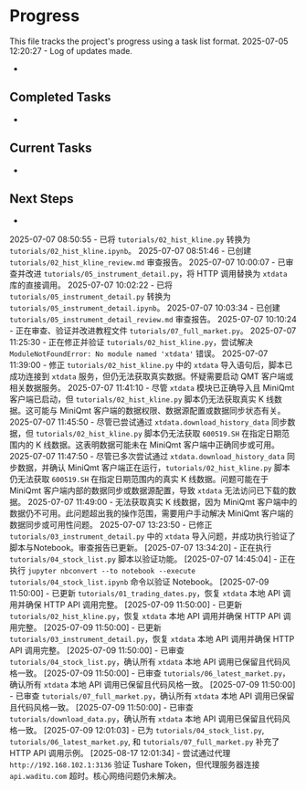 # Progress

This file tracks the project's progress using a task list format.
2025-07-05 12:20:27 - Log of updates made.

*

## Completed Tasks

*   

## Current Tasks

*   

## Next Steps

*
2025-07-07 08:50:55 - 已将 `tutorials/02_hist_kline.py` 转换为 `tutorials/02_hist_kline.ipynb`。
2025-07-07 08:51:46 - 已创建 `tutorials/02_hist_kline_review.md` 审查报告。
2025-07-07 10:00:07 - 已审查并改进 `tutorials/05_instrument_detail.py`，将 HTTP 调用替换为 `xtdata` 库的直接调用。
2025-07-07 10:02:22 - 已将 `tutorials/05_instrument_detail.py` 转换为 `tutorials/05_instrument_detail.ipynb`。
2025-07-07 10:03:34 - 已创建 `tutorials/05_instrument_detail_review.md` 审查报告。
2025-07-07 10:10:24 - 正在审查、验证并改进教程文件 `tutorials/07_full_market.py`。
2025-07-07 11:25:30 - 正在修正并验证 `tutorials/02_hist_kline.py`，尝试解决 `ModuleNotFoundError: No module named 'xtdata'` 错误。
2025-07-07 11:39:00 - 修正 `tutorials/02_hist_kline.py` 中的 `xtdata` 导入语句后，脚本已成功连接到 `xtdata` 服务，但仍无法获取真实数据。怀疑需要启动 QMT 客户端或相关数据服务。
2025-07-07 11:41:10 - 尽管 `xtdata` 模块已正确导入且 MiniQmt 客户端已启动，但 `tutorials/02_hist_kline.py` 脚本仍无法获取真实 K 线数据。这可能与 MiniQmt 客户端的数据权限、数据源配置或数据同步状态有关。
2025-07-07 11:45:50 - 尽管已尝试通过 `xtdata.download_history_data` 同步数据，但 `tutorials/02_hist_kline.py` 脚本仍无法获取 `600519.SH` 在指定日期范围内的 K 线数据。这表明数据可能未在 MiniQmt 客户端中正确同步或可用。
2025-07-07 11:47:50 - 尽管已多次尝试通过 `xtdata.download_history_data` 同步数据，并确认 MiniQmt 客户端正在运行，`tutorials/02_hist_kline.py` 脚本仍无法获取 `600519.SH` 在指定日期范围内的真实 K 线数据。问题可能在于 MiniQmt 客户端内部的数据同步或数据源配置，导致 `xtdata` 无法访问已下载的数据。
2025-07-07 11:49:00 - 无法获取真实 K 线数据，因为 MiniQmt 客户端中的数据仍不可用。此问题超出我的操作范围，需要用户手动解决 MiniQmt 客户端的数据同步或可用性问题。
2025-07-07 13:23:50 - 已修正 `tutorials/03_instrument_detail.py` 中的 `xtdata` 导入问题，并成功执行验证了脚本与Notebook。审查报告已更新。
[2025-07-07 13:34:20] - 正在执行 `tutorials/04_stock_list.py` 脚本以验证功能。
[2025-07-07 14:45:04] - 正在执行 `jupyter nbconvert --to notebook --execute tutorials/04_stock_list.ipynb` 命令以验证 Notebook。
[2025-07-09 11:50:00] - 已更新 `tutorials/01_trading_dates.py`，恢复 `xtdata` 本地 API 调用并确保 HTTP API 调用完整。
[2025-07-09 11:50:00] - 已更新 `tutorials/02_hist_kline.py`，恢复 `xtdata` 本地 API 调用并确保 HTTP API 调用完整。
[2025-07-09 11:50:00] - 已更新 `tutorials/03_instrument_detail.py`，恢复 `xtdata` 本地 API 调用并确保 HTTP API 调用完整。
[2025-07-09 11:50:00] - 已审查 `tutorials/04_stock_list.py`，确认所有 `xtdata` 本地 API 调用已保留且代码风格一致。
[2025-07-09 11:50:00] - 已审查 `tutorials/06_latest_market.py`，确认所有 `xtdata` 本地 API 调用已保留且代码风格一致。
[2025-07-09 11:50:00] - 已审查 `tutorials/07_full_market.py`，确认所有 `xtdata` 本地 API 调用已保留且代码风格一致。
[2025-07-09 11:50:00] - 已审查 `tutorials/download_data.py`，确认所有 `xtdata` 本地 API 调用已保留且代码风格一致。
[2025-07-09 12:01:03] - 已为 `tutorials/04_stock_list.py`, `tutorials/06_latest_market.py`, 和 `tutorials/07_full_market.py` 补充了 HTTP API 调用示例。
[2025-08-17 12:01:34] - 尝试通过代理 `http://192.168.102.1:3136` 验证 Tushare Token，但代理服务器连接 `api.waditu.com` 超时。核心网络问题仍未解决。